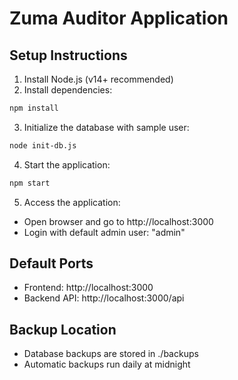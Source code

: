 # Zuma Auditor Application

## Setup Instructions

1. Install Node.js (v14+ recommended)
2. Install dependencies:
```bash
npm install
```

3. Initialize the database with sample user:
```bash
node init-db.js
```

4. Start the application:
```bash
npm start
```

5. Access the application:
- Open browser and go to http://localhost:3000
- Login with default admin user: "admin"

## Default Ports
- Frontend: http://localhost:3000
- Backend API: http://localhost:3000/api

## Backup Location
- Database backups are stored in ./backups
- Automatic backups run daily at midnight
